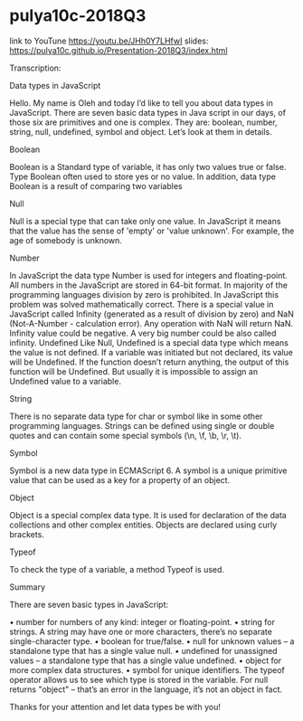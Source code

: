 # pulya10c-2018Q3

link to YouTune
https://youtu.be/JHh0Y7LHfwI
slides: 
https://pulya10c.github.io/Presentation-2018Q3/index.html

Transcription:


Data types in JavaScript

Hello. My name is Oleh and today I’d like to tell you about data types in JavaScript. There are seven basic data types in Java script in our days, of those six are primitives and one is complex. They are: boolean, number, string, null, undefined, symbol and object. Let’s look at them in details.

Boolean 

Boolean is a Standard type of variable, it has only two values true or false. Type Boolean often used to store yes or no value. In addition, data type Boolean is a result of comparing two variables

Null

Null is a special type that can take only one value. In JavaScript it means that the value has the sense of 'empty' or 'value unknown'. For example, the age of somebody is unknown.

Number

In JavaScript the data type Number is used for integers and floating-point.
All numbers in the JavaScript are stored in 64-bit format. In majority of the programming languages division by zero is prohibited. In JavaScript this problem was solved mathematically correct. There is a special value in JavaScript called Infinity (generated as a result of division by zero) and NaN (Not-A-Number - calculation error). Any operation with NaN will return NaN. Infinity value could be negative. A very big number could be also called infinity.
Undefined
Like Null, Undefined is a special data type which means the value is not defined. If a variable was initiated but not declared, its value will be Undefined. If the function doesn’t return anything, the output of this function will be Undefined.
 But usually it is impossible to assign an Undefined value to a variable. 

String

There is no separate data type for char or symbol like in some other programming languages. Strings can be defined using single or double quotes and can contain some special symbols (\n, \f, \b, \r, \t).

Symbol

Symbol is a new data type in ECMAScript 6. A symbol is a unique primitive value that can be used as a key for a property of an object.

Object

Object is a special complex data type. It is used for declaration of the data collections and other complex entities. Objects are declared using curly brackets.

Typeof

To check the type of a variable, a method Typeof is used.

Summary

There are seven basic types in JavaScript:

•	number for numbers of any kind: integer or floating-point.
•	string for strings. A string may have one or more characters, there’s no separate single-character type.
•	boolean for true/false.
•	null for unknown values – a standalone type that has a single value null.
•	undefined for unassigned values – a standalone type that has a single value undefined.
•	object for more complex data structures.
•	symbol for unique identifiers.
The typeof operator allows us to see which type is stored in the variable.
For null returns "object" – that’s an error in the language, it’s not an object in fact.

Thanks for your attention and let data types be with you!
